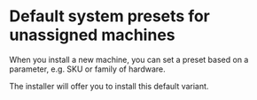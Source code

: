 <!--
SPDX-FileCopyrightText: 2025 Ryan Lahfa <ryan.lahfa@numerique.gouv.fr>

SPDX-License-Identifier: MIT
-->

# Default system presets for unassigned machines

When you install a new machine, you can set a preset based on a parameter, e.g. SKU or family of hardware.

The installer will offer you to install this default variant.
